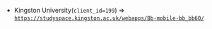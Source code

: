  - Kingston University(`client_id=199`) => [`https://studyspace.kingston.ac.uk/webapps/Bb-mobile-bb_bb60/`](https://studyspace.kingston.ac.uk/webapps/Bb-mobile-bb_bb60/)
